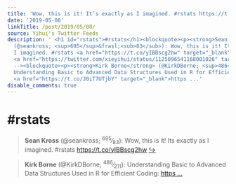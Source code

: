 ```yaml
---
title: 'Wow, this is it! It’s exactly as I imagined. #rstats https://t.co/yIBBscg2hw'
date: '2019-05-08'
linkTitle: /post/2019/05/08/
source: Yihui's Twitter Feeds
description: ' <h1 id="rstats">#rstats</h1><blockquote><p><strong>Sean Kross</strong>
  (@seankross; <sup>695</sup>&frasl;<sub>83</sub>): Wow, this is it! Its exactly as
  I imagined. #rstats <a href="https://t.co/yIBBscg2hw" target="_blank">https://t.co/yIBBscg2hw</a>
  <a href="https://twitter.com/xieyihui/status/1125096541168001026" target="_blank">&#8618;</a></p></blockquote><!--
  --><blockquote><p><strong>Kirk Borne</strong> (@KirkDBorne; <sup>486</sup>&frasl;<sub>211</sub>):
  Understanding Basic to Advanced Data Structures Used in R for Efficient Coding:
  <a href="https://t.co/J0iT7UTjbY" target="_blank">https ...'
disable_comments: true
---
```

 <h1 id="rstats">#rstats</h1><blockquote><p><strong>Sean Kross</strong> (@seankross; <sup>695</sup>&frasl;<sub>83</sub>): Wow, this is it! Its exactly as I imagined. #rstats <a href="https://t.co/yIBBscg2hw" target="_blank">https://t.co/yIBBscg2hw</a> <a href="https://twitter.com/xieyihui/status/1125096541168001026" target="_blank">&#8618;</a></p></blockquote><!-- --><blockquote><p><strong>Kirk Borne</strong> (@KirkDBorne; <sup>486</sup>&frasl;<sub>211</sub>): Understanding Basic to Advanced Data Structures Used in R for Efficient Coding: <a href="https://t.co/J0iT7UTjbY" target="_blank">https ...